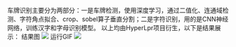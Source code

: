 车牌识别主要分为两部分：一是车牌检测，使用深度学习，通过二值化、连通域检测、字符角点拟合、crop、sobel算子垂直分割；二是字符识别，用的是CNN神经网络，训练汉字和字母识别模型。
以上均由HyperLpr项目衍生，以下是结果展示：
结果图
![](http://ww1.sinaimg.cn/large/006YKa8tly1g4lqwky1dsj311y0kgaun.jpg)
运行GIF
![](http://ww1.sinaimg.cn/large/006YKa8tly1g4lqwkti1qg30zv0j7dtj.gif)
